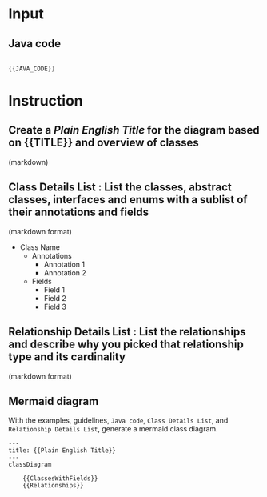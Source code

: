 # Input

## Java code

```java

{{JAVA_CODE}}

```


# Instruction

## Create a ***Plain English Title*** for the diagram based on {{TITLE}} and overview of classes
(markdown)

## **Class Details List** : List the classes, abstract classes, interfaces and enums with a sublist of their annotations and fields
(markdown format)
* Class Name
    * Annotations
        * Annotation 1
        * Annotation 2
    * Fields
        * Field 1
        * Field 2
        * Field 3

## **Relationship Details List** : List the relationships and describe why you picked that relationship type and its cardinality
(markdown format)

## Mermaid diagram

With the examples, guidelines, `Java code`, `Class Details List`, and `Relationship Details List`,
generate a mermaid class diagram.


```mermaid
---
title: {{Plain English Title}}
---
classDiagram

    {{ClassesWithFields}}
    {{Relationships}}


```
